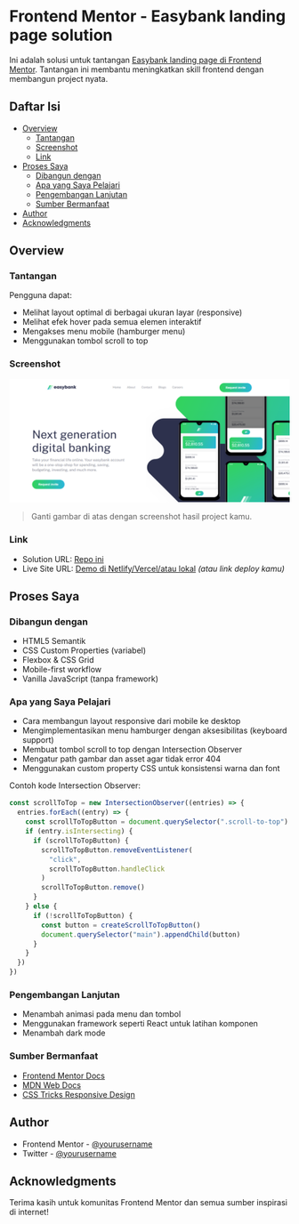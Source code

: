 # Frontend Mentor - Easybank landing page solution

Ini adalah solusi untuk tantangan [Easybank landing page di Frontend Mentor](https://www.frontendmentor.io/challenges/easybank-landing-page-WaUhkoDN). Tantangan ini membantu meningkatkan skill frontend dengan membangun project nyata.

## Daftar Isi

- [Overview](#overview)
  - [Tantangan](#tantangan)
  - [Screenshot](#screenshot)
  - [Link](#link)
- [Proses Saya](#proses-saya)
  - [Dibangun dengan](#dibangun-dengan)
  - [Apa yang Saya Pelajari](#apa-yang-saya-pelajari)
  - [Pengembangan Lanjutan](#pengembangan-lanjutan)
  - [Sumber Bermanfaat](#sumber-bermanfaat)
- [Author](#author)
- [Acknowledgments](#acknowledgments)

## Overview

### Tantangan

Pengguna dapat:

- Melihat layout optimal di berbagai ukuran layar (responsive)
- Melihat efek hover pada semua elemen interaktif
- Mengakses menu mobile (hamburger menu)
- Menggunakan tombol scroll to top

### Screenshot

![Screenshot](images/screenshot-easybank.png)

> Ganti gambar di atas dengan screenshot hasil project kamu.

### Link

- Solution URL: [Repo ini](https://github.com/username/easybank-landing-page)
- Live Site URL: [Demo di Netlify/Vercel/atau lokal](http://localhost:5500/) _(atau link deploy kamu)_

## Proses Saya

### Dibangun dengan

- HTML5 Semantik
- CSS Custom Properties (variabel)
- Flexbox & CSS Grid
- Mobile-first workflow
- Vanilla JavaScript (tanpa framework)

### Apa yang Saya Pelajari

- Cara membangun layout responsive dari mobile ke desktop
- Mengimplementasikan menu hamburger dengan aksesibilitas (keyboard support)
- Membuat tombol scroll to top dengan Intersection Observer
- Mengatur path gambar dan asset agar tidak error 404
- Menggunakan custom property CSS untuk konsistensi warna dan font

Contoh kode Intersection Observer:

```js
const scrollToTop = new IntersectionObserver((entries) => {
  entries.forEach((entry) => {
    const scrollToTopButton = document.querySelector(".scroll-to-top")
    if (entry.isIntersecting) {
      if (scrollToTopButton) {
        scrollToTopButton.removeEventListener(
          "click",
          scrollToTopButton.handleClick
        )
        scrollToTopButton.remove()
      }
    } else {
      if (!scrollToTopButton) {
        const button = createScrollToTopButton()
        document.querySelector("main").appendChild(button)
      }
    }
  })
})
```

### Pengembangan Lanjutan

- Menambah animasi pada menu dan tombol
- Menggunakan framework seperti React untuk latihan komponen
- Menambah dark mode

### Sumber Bermanfaat

- [Frontend Mentor Docs](https://www.frontendmentor.io/resources)
- [MDN Web Docs](https://developer.mozilla.org/)
- [CSS Tricks Responsive Design](https://css-tricks.com/snippets/css/media-queries-for-standard-devices/)

## Author

- Frontend Mentor - [@yourusername](https://www.frontendmentor.io/profile/yourusername)
- Twitter - [@yourusername](https://www.twitter.com/yourusername)

## Acknowledgments

Terima kasih untuk komunitas Frontend Mentor dan semua sumber inspirasi di internet!
